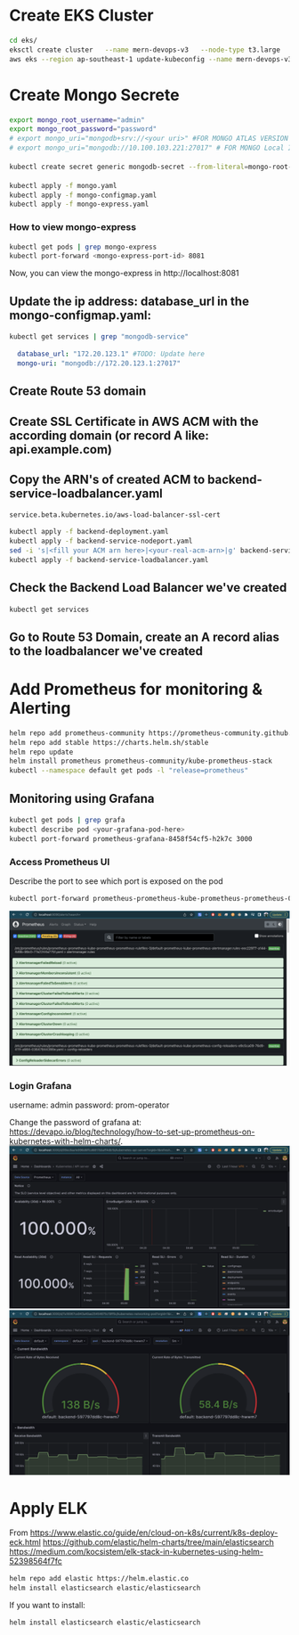 # Create EKS Cluster
```bash
cd eks/
eksctl create cluster   --name mern-devops-v3   --node-type t3.large   --nodes 1   --nodes-min 1   --nodes-max 1   --region ap-southeast-1
aws eks --region ap-southeast-1 update-kubeconfig --name mern-devops-v3
```
# Create Mongo Secrete
``` bash
export mongo_root_username="admin"
export mongo_root_password="password"
# export mongo_uri="mongodb+srv://<your uri>" #FOR MONGO ATLAS VERSION
# export mongo_uri="mongodb://10.100.103.221:27017" # FOR MONGO Local IN THE K8S Cluster

kubectl create secret generic mongodb-secret --from-literal=mongo-root-username=$mongo_root_username --from-literal=mongo-root-password=$mongo_root_password 

kubectl apply -f mongo.yaml
kubectl apply -f mongo-configmap.yaml
kubectl apply -f mongo-express.yaml
```
### How to view mongo-express
```bash
kubectl get pods | grep mongo-express
kubectl port-forward <mongo-express-port-id> 8081
```
Now, you can view the mongo-express in http://localhost:8081

## Update the ip address: database_url in the mongo-configmap.yaml:
``` bash
kubectl get services | grep "mongodb-service"
```
```yaml
  database_url: "172.20.123.1" #TODO: Update here
  mongo-uri: "mongodb://172.20.123.1:27017"
```
## Create Route 53 domain
## Create SSL Certificate in AWS ACM with the according domain (or record A like: api.example.com)
## Copy the ARN's of created ACM to backend-service-loadbalancer.yaml
```
service.beta.kubernetes.io/aws-load-balancer-ssl-cert
```
```bash
kubectl apply -f backend-deployment.yaml
kubectl apply -f backend-service-nodeport.yaml
sed -i 's|<fill your ACM arn here>|<your-real-acm-arn>|g' backend-service-loadbalancer.yaml
kubectl apply -f backend-service-loadbalancer.yaml
```
## Check the Backend Load Balancer we've created
```bash
kubectl get services
```
## Go to Route 53 Domain, create an A record alias to the loadbalancer we've created


# Add Prometheus for monitoring & Alerting
```bash
helm repo add prometheus-community https://prometheus-community.github.io/helm-charts
helm repo add stable https://charts.helm.sh/stable
helm repo update
helm install prometheus prometheus-community/kube-prometheus-stack
kubectl --namespace default get pods -l "release=prometheus"
```

## Monitoring using Grafana
```bash
kubectl get pods | grep grafa
kubectl describe pod <your-grafana-pod-here>
kubectl port-forward prometheus-grafana-8458f54cf5-h2k7c 3000
```

### Access Prometheus UI
Describe the port to see which port is exposed on the pod
```bash
kubectl port-forward prometheus-prometheus-kube-prometheus-prometheus-0 9090
```
![Prometheus](prometheus.png)
### Login Grafana
username: admin
password: prom-operator

Change the password of grafana at: https://devapo.io/blog/technology/how-to-set-up-prometheus-on-kubernetes-with-helm-charts/.
![Grafana Example](grafana_example.png)
![Grafana Example 2](grafana_example_2.png)

# Apply ELK
From https://www.elastic.co/guide/en/cloud-on-k8s/current/k8s-deploy-eck.html
https://github.com/elastic/helm-charts/tree/main/elasticsearch
https://medium.com/kocsistem/elk-stack-in-kubernetes-using-helm-52398564f7fc
```bash
helm repo add elastic https://helm.elastic.co
helm install elasticsearch elastic/elasticsearch


```
If you want to install: 
```bash
helm install elasticsearch elastic/elasticsearch
```
